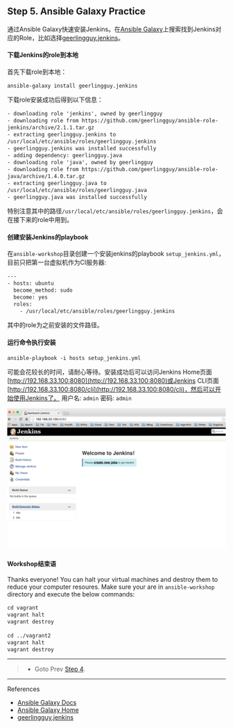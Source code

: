 ## Step 5. Ansible Galaxy Practice
通过Ansible Galaxy快速安装Jenkins。在[Ansible Galaxy](https://galaxy.ansible.com/list#/roles)上搜索找到Jenkins对应的Role，比如选择[geerlingguy.jenkins](https://galaxy.ansible.com/geerlingguy/jenkins/)。

#### 下载Jenkins的role到本地
首先下载role到本地：
```
ansible-galaxy install geerlingguy.jenkins
```

下载role安装成功后得到以下信息：
```
- downloading role 'jenkins', owned by geerlingguy
- downloading role from https://github.com/geerlingguy/ansible-role-jenkins/archive/2.1.1.tar.gz
- extracting geerlingguy.jenkins to /usr/local/etc/ansible/roles/geerlingguy.jenkins
- geerlingguy.jenkins was installed successfully
- adding dependency: geerlingguy.java
- downloading role 'java', owned by geerlingguy
- downloading role from https://github.com/geerlingguy/ansible-role-java/archive/1.4.0.tar.gz
- extracting geerlingguy.java to /usr/local/etc/ansible/roles/geerlingguy.java
- geerlingguy.java was installed successfully
```

特别注意其中的路径`/usr/local/etc/ansible/roles/geerlingguy.jenkins`，会在接下来的role中用到。 

#### 创建安装Jenkins的playbook
在`ansible-workshop`目录创建一个安装jenkins的playbook `setup_jenkins.yml`，目前只把第一台虚拟机作为CI服务器:
```
---
- hosts: ubuntu
  become_method: sudo
  become: yes
  roles:
    - /usr/local/etc/ansible/roles/geerlingguy.jenkins
```

其中的role为之前安装的文件路径。

#### 运行命令执行安装
```
ansible-playbook -i hosts setup_jenkins.yml
```

可能会花较长的时间，请耐心等待。安装成功后可以访问Jenkins Home页面[http://192.168.33.100:8080](http://192.168.33.100:8080)或Jenkins CLI页面[http://192.168.33.100:8080/cli](http://192.168.33.100:8080/cli)，然后可以开始使用Jenkins了。
用户名: `admin`   密码: `admin`

![](jenkins.png)

#### Workshop结束语
Thanks everyone! You can halt your virtual machines and destroy them to reduce your computer resoures.
Make sure your are in `ansible-workshop` directory and execute the below commands:
```
cd vagrant
vagrant halt
vagrant destroy

cd ../vagrant2
vagrant halt
vagrant destroy
```

----
> * Goto Prev [Step 4](STEP4.md).

----
References

* [Ansible Galaxy Docs](http://docs.ansible.com/ansible/galaxy.html)
* [Ansible Galaxy Home](https://galaxy.ansible.com/)
* [geerlingguy.jenkins](https://galaxy.ansible.com/geerlingguy/jenkins/)
